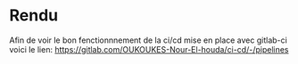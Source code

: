 # Rendu

Afin de voir le bon fenctionnnement de la ci/cd mise en place avec gitlab-ci voici le lien: 
            https://gitlab.com/OUKOUKES-Nour-El-houda/ci-cd/-/pipelines
